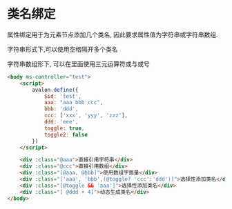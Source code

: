 # 类名绑定

属性绑定用于为元素节点添加几个类名, 因此要求属性值为字符串或字符串数组.

字符串形式下,可以使用空格隔开多个类名

字符串数组形下, 可以在里面使用三元运算符或与或号

```html
<body ms-controller="test">
    <script>
        avalon.define({
            $id: 'test',
            aaa: "aaa bbb ccc",
            bbb: 'ddd',
            ccc: ['xxx', 'yyy', 'zzz'],
            ddd: 'eee',
            toggle: true,
            toggle2: false
        })
    </script>

    <div :class="@aaa">直接引用字符串</div>
    <div :class="@ccc">直接引用数组</div>
    <div :class="[@aaa, @bbb]">使用数组字面量</div>
    <div :class="['aaa', 'bbb',(@toggle? 'ccc':'ddd')]">选择性添加类名</div>
    <div :class="[@toggle && 'aaa']">选择性添加类名</div>
    <div :class="[ @ddd + 4]">动态生成类名</div>
</body>
```